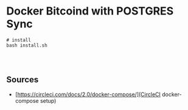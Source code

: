 # Docker Bitcoind with POSTGRES Sync

```
# install
bash install.sh




```


## Sources

* [https://circleci.com/docs/2.0/docker-compose/](CircleCI docker-compose setup)
